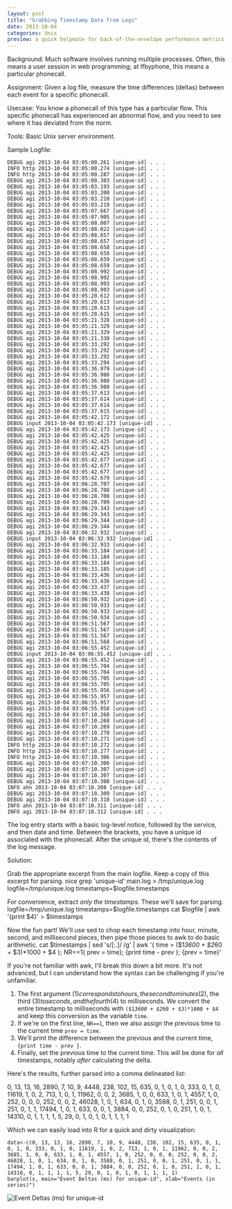 ```yaml
---
layout: post
title: "Grabbing Timestamp Data from Logs"
date: 2013-10-04
categories: Unix
preview: a quick helpmate for back-of-the-envelope performance metrics
---
```


Background: Much software involves running multiple processes. Often, this means a user session in web programming; at Ifbyphone, this means a particular phonecall.

Assignment: Given a log file, measure the time differences (deltas) between each event for a specific phonecall.

Usecase: You know a phonecall of this type has a particular flow. This specific phonecall has experienced an abnormal flow, and you need to see where it has deviated from the norm.

Tools: Basic Unix server environment.

Sample Logfile:

    DEBUG agi 2013-10-04 03:05:00.261 [unique-id] . . .
    INFO http 2013-10-04 03:05:00.274 [unique-id] . . .
    INFO http 2013-10-04 03:05:00.287 [unique-id] . . .
    DEBUG agi 2013-10-04 03:05:00.303 [unique-id] . . .
    DEBUG agi 2013-10-04 03:05:03.193 [unique-id] . . .
    DEBUG agi 2013-10-04 03:05:03.200 [unique-id] . . .
    DEBUG agi 2013-10-04 03:05:03.210 [unique-id] . . .
    DEBUG agi 2013-10-04 03:05:03.219 [unique-id] . . .
    DEBUG agi 2013-10-04 03:05:07.667 [unique-id] . . .
    DEBUG agi 2013-10-04 03:05:07.905 [unique-id] . . .
    DEBUG agi 2013-10-04 03:05:08.007 [unique-id] . . .
    DEBUG agi 2013-10-04 03:05:08.022 [unique-id] . . .
    DEBUG agi 2013-10-04 03:05:08.657 [unique-id] . . .
    DEBUG agi 2013-10-04 03:05:08.657 [unique-id] . . .
    DEBUG agi 2013-10-04 03:05:08.658 [unique-id] . . .
    DEBUG agi 2013-10-04 03:05:08.658 [unique-id] . . .
    DEBUG agi 2013-10-04 03:05:08.659 [unique-id] . . .
    DEBUG agi 2013-10-04 03:05:08.659 [unique-id] . . .
    DEBUG agi 2013-10-04 03:05:08.992 [unique-id] . . .
    DEBUG agi 2013-10-04 03:05:08.992 [unique-id] . . .
    DEBUG agi 2013-10-04 03:05:08.993 [unique-id] . . .
    DEBUG agi 2013-10-04 03:05:08.993 [unique-id] . . .
    DEBUG agi 2013-10-04 03:05:20.612 [unique-id] . . .
    DEBUG agi 2013-10-04 03:05:20.613 [unique-id] . . .
    DEBUG agi 2013-10-04 03:05:20.613 [unique-id] . . .
    DEBUG agi 2013-10-04 03:05:20.615 [unique-id] . . .
    DEBUG agi 2013-10-04 03:05:21.328 [unique-id] . . .
    DEBUG agi 2013-10-04 03:05:21.329 [unique-id] . . .
    DEBUG agi 2013-10-04 03:05:21.329 [unique-id] . . .
    DEBUG agi 2013-10-04 03:05:21.330 [unique-id] . . .
    DEBUG agi 2013-10-04 03:05:33.292 [unique-id] . . .
    DEBUG agi 2013-10-04 03:05:33.292 [unique-id] . . .
    DEBUG agi 2013-10-04 03:05:33.292 [unique-id] . . .
    DEBUG agi 2013-10-04 03:05:33.294 [unique-id] . . .
    DEBUG agi 2013-10-04 03:05:36.979 [unique-id] . . .
    DEBUG agi 2013-10-04 03:05:36.980 [unique-id] . . .
    DEBUG agi 2013-10-04 03:05:36.980 [unique-id] . . .
    DEBUG agi 2013-10-04 03:05:36.980 [unique-id] . . .
    DEBUG agi 2013-10-04 03:05:37.613 [unique-id] . . .
    DEBUG agi 2013-10-04 03:05:37.614 [unique-id] . . .
    DEBUG agi 2013-10-04 03:05:37.614 [unique-id] . . .
    DEBUG agi 2013-10-04 03:05:37.615 [unique-id] . . .
    DEBUG agi 2013-10-04 03:05:42.172 [unique-id] . . .
    DEBUG input 2013-10-04 03:05:42.173 [unique-id] . . .
    DEBUG agi 2013-10-04 03:05:42.173 [unique-id] . . .
    DEBUG agi 2013-10-04 03:05:42.425 [unique-id] . . .
    DEBUG agi 2013-10-04 03:05:42.425 [unique-id] . . .
    DEBUG agi 2013-10-04 03:05:42.425 [unique-id] . . .
    DEBUG agi 2013-10-04 03:05:42.425 [unique-id] . . .
    DEBUG agi 2013-10-04 03:05:42.677 [unique-id] . . .
    DEBUG agi 2013-10-04 03:05:42.677 [unique-id] . . .
    DEBUG agi 2013-10-04 03:05:42.677 [unique-id] . . .
    DEBUG agi 2013-10-04 03:05:42.679 [unique-id] . . .
    DEBUG agi 2013-10-04 03:06:28.707 [unique-id] . . .
    DEBUG agi 2013-10-04 03:06:28.708 [unique-id] . . .
    DEBUG agi 2013-10-04 03:06:28.708 [unique-id] . . .
    DEBUG agi 2013-10-04 03:06:28.709 [unique-id] . . .
    DEBUG agi 2013-10-04 03:06:29.343 [unique-id] . . .
    DEBUG agi 2013-10-04 03:06:29.343 [unique-id] . . .
    DEBUG agi 2013-10-04 03:06:29.344 [unique-id] . . .
    DEBUG agi 2013-10-04 03:06:29.344 [unique-id] . . .
    DEBUG agi 2013-10-04 03:06:32.932 [unique-id] . . .
    DEBUG input 2013-10-04 03:06:32.932 [unique-id] . . .
    DEBUG agi 2013-10-04 03:06:32.933 [unique-id] . . .
    DEBUG agi 2013-10-04 03:06:33.184 [unique-id] . . .
    DEBUG agi 2013-10-04 03:06:33.184 [unique-id] . . .
    DEBUG agi 2013-10-04 03:06:33.184 [unique-id] . . .
    DEBUG agi 2013-10-04 03:06:33.185 [unique-id] . . .
    DEBUG agi 2013-10-04 03:06:33.436 [unique-id] . . .
    DEBUG agi 2013-10-04 03:06:33.436 [unique-id] . . .
    DEBUG agi 2013-10-04 03:06:33.437 [unique-id] . . .
    DEBUG agi 2013-10-04 03:06:33.438 [unique-id] . . .
    DEBUG agi 2013-10-04 03:06:50.932 [unique-id] . . .
    DEBUG agi 2013-10-04 03:06:50.933 [unique-id] . . .
    DEBUG agi 2013-10-04 03:06:50.933 [unique-id] . . .
    DEBUG agi 2013-10-04 03:06:50.934 [unique-id] . . .
    DEBUG agi 2013-10-04 03:06:51.567 [unique-id] . . .
    DEBUG agi 2013-10-04 03:06:51.567 [unique-id] . . .
    DEBUG agi 2013-10-04 03:06:51.567 [unique-id] . . .
    DEBUG agi 2013-10-04 03:06:51.568 [unique-id] . . .
    DEBUG agi 2013-10-04 03:06:55.452 [unique-id] . . .
    DEBUG input 2013-10-04 03:06:55.452 [unique-id] . . .
    DEBUG agi 2013-10-04 03:06:55.452 [unique-id] . . .
    DEBUG agi 2013-10-04 03:06:55.704 [unique-id] . . .
    DEBUG agi 2013-10-04 03:06:55.704 [unique-id] . . .
    DEBUG agi 2013-10-04 03:06:55.705 [unique-id] . . .
    DEBUG agi 2013-10-04 03:06:55.705 [unique-id] . . .
    DEBUG agi 2013-10-04 03:06:55.956 [unique-id] . . .
    DEBUG agi 2013-10-04 03:06:55.957 [unique-id] . . .
    DEBUG agi 2013-10-04 03:06:55.957 [unique-id] . . .
    DEBUG agi 2013-10-04 03:06:55.958 [unique-id] . . .
    DEBUG agi 2013-10-04 03:07:10.268 [unique-id] . . .
    DEBUG agi 2013-10-04 03:07:10.268 [unique-id] . . .
    DEBUG agi 2013-10-04 03:07:10.269 [unique-id] . . .
    DEBUG agi 2013-10-04 03:07:10.270 [unique-id] . . .
    DEBUG agi 2013-10-04 03:07:10.271 [unique-id] . . .
    INFO http 2013-10-04 03:07:10.272 [unique-id] . . .
    INFO http 2013-10-04 03:07:10.277 [unique-id] . . .
    INFO http 2013-10-04 03:07:10.306 [unique-id] . . .
    DEBUG agi 2013-10-04 03:07:10.306 [unique-id] . . .
    DEBUG agi 2013-10-04 03:07:10.307 [unique-id] . . .
    DEBUG agi 2013-10-04 03:07:10.307 [unique-id] . . .
    DEBUG agi 2013-10-04 03:07:10.308 [unique-id] . . .
    INFO ahn 2013-10-04 03:07:10.308 [unique-id] . . .
    DEBUG agi 2013-10-04 03:07:10.309 [unique-id] . . .
    DEBUG agi 2013-10-04 03:07:10.310 [unique-id] . . .
    INFO ahn 2013-10-04 03:07:10.311 [unique-id] . . .
    INFO agi 2013-10-04 03:07:10.312 [unique-id] . . .

The log entry starts with a basic log-level notice, followed by the service, and then date and time. Between the brackets, you have a unique id associated with the phonecall. After the unique id, there's the contents of the log message.

Solution:

Grab the appropriate excerpt from the main logfile. Keep a copy of this excerpt for parsing.
    nice grep 'unique-id' main.log > /tmp/unique.log
    logfile=/tmp/unique.log
    timestamps=$logfile.timestamps

For convenience, extract *only the timestamps*. These we'll save for parsing.
    logfile=/tmp/unique.log
    timestamps=$logfile.timestamps
    cat $logfile | awk '{print $4}' > $timestamps

Now the fun part! We'll use sed to chop each timestamp into hour, minute, second, and millisecond pieces, then pipe those pieces to awk to do basic arithmetic.
    cat $timestamps | sed 's/[:.]/ /g' | awk '{ time = ($1*3600 + $2*60 + $3)*1000 + $4 }; NR==1{ prev = time}; {print time - prev }; {prev = time}'

If you're not familiar with awk, I'll break this down a bit more. It's not advanced, but I can understand how the syntax can be challenging if you're unfamiliar.

1. The first argument ($1) corresponds to hours, the second to minutes ($2), the third ($3) to seconds, and the fourth ($4) to milliseconds. We convert the entire timestamp to milliseconds with <code>($1*3600 + $2*60 + $3)*1000 + $4</code> and keep this conversion as the variable <code>time</code>.
2. If we're on the first line, <code>NR==1</code>, then we also assign the previous time to the current time <code>prev = time</code>.
3. We'll print the difference between the previous and the current time, <code> {print time - prev }</code>.
4. Finally, set the previous time to the current time. This will be done for *all* timestamps, notably *after* calculating the delta.

Here's the results, further parsed into a comma delineated list:

0, 13, 13, 16, 2890, 7, 10, 9, 4448, 238, 102, 15, 635, 0, 1, 0, 1, 0, 333, 0, 1, 0, 11619, 1, 0, 2, 713, 1, 0, 1, 11962, 0, 0, 2, 3685, 1, 0, 0, 633, 1, 0, 1, 4557, 1, 0, 252, 0, 0, 0, 252, 0, 0, 2, 46028, 1, 0, 1, 634, 0, 1, 0, 3588, 0, 1, 251, 0, 0, 1, 251, 0, 1, 1, 17494, 1, 0, 1, 633, 0, 0, 1, 3884, 0, 0, 252, 0, 1, 0, 251, 1, 0, 1, 14310, 0, 1, 1, 1, 1, 5, 29, 0, 1, 0, 1, 0, 1, 1, 1, 1

Which we can easily load into R for a quick and dirty visualization:

    data<-c(0, 13, 13, 16, 2890, 7, 10, 9, 4448, 238, 102, 15, 635, 0, 1, 0, 1, 0, 333, 0, 1, 0, 11619, 1, 0, 2, 713, 1, 0, 1, 11962, 0, 0, 2, 3685, 1, 0, 0, 633, 1, 0, 1, 4557, 1, 0, 252, 0, 0, 0, 252, 0, 0, 2, 46028, 1, 0, 1, 634, 0, 1, 0, 3588, 0, 1, 251, 0, 0, 1, 251, 0, 1, 1, 17494, 1, 0, 1, 633, 0, 0, 1, 3884, 0, 0, 252, 0, 1, 0, 251, 1, 0, 1, 14310, 0, 1, 1, 1, 1, 5, 29, 0, 1, 0, 1, 0, 1, 1, 1, 1)
    barplot(x, main="Event Deltas (ms) for unique-id", xlab="Events (in series)")

<img src="https://haiqus.com/rplot.png" alt="Event Deltas (ms) for unique-id" title="Event Deltas (ms) for unique-id" style="max-width:100%;" />
